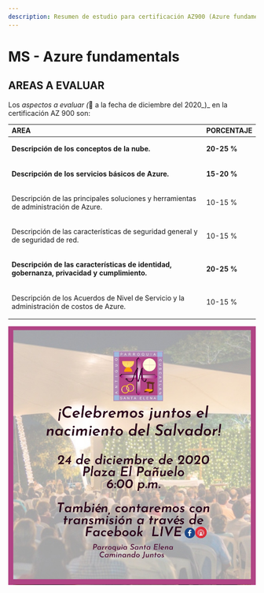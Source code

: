 ```yaml
---
description: Resumen de estudio para certificación AZ900 (Azure fundamentals ).
---
```


# MS - Azure fundamentals

## AREAS A EVALUAR

Los _aspectos a evaluar \(_📅 a la fecha de diciembre del 2020_\)_ en la certificación AZ 900 son:

<table>
  <thead>
    <tr>
      <th style="text-align:left">AREA</th>
      <th style="text-align:left">PORCENTAJE</th>
    </tr>
  </thead>
  <tbody>
    <tr>
      <td style="text-align:left">
        <p></p>
        <p><b>Descripci&#xF3;n de los conceptos de la nube.</b>
        </p>
      </td>
      <td style="text-align:left">
        <p></p>
        <p><b>20-25 %</b>
        </p>
      </td>
    </tr>
    <tr>
      <td style="text-align:left">
        <p></p>
        <p><b>Descripci&#xF3;n de los servicios b&#xE1;sicos de Azure.</b>
        </p>
      </td>
      <td style="text-align:left">
        <p></p>
        <p><b>15-20 %</b>
        </p>
      </td>
    </tr>
    <tr>
      <td style="text-align:left">
        <p></p>
        <p>Descripci&#xF3;n de las principales soluciones y herramientas de administraci&#xF3;n
          de Azure.</p>
      </td>
      <td style="text-align:left">
        <p></p>
        <p>10-15 %</p>
      </td>
    </tr>
    <tr>
      <td style="text-align:left">
        <p></p>
        <p>Descripci&#xF3;n de las caracter&#xED;sticas de seguridad general y de
          seguridad de red.</p>
      </td>
      <td style="text-align:left">
        <p></p>
        <p>10-15 %</p>
      </td>
    </tr>
    <tr>
      <td style="text-align:left">
        <p></p>
        <p><b>Descripci&#xF3;n de las caracter&#xED;sticas de identidad, gobernanza, privacidad y cumplimiento.</b>
        </p>
      </td>
      <td style="text-align:left">
        <p></p>
        <p><b>20-25 %</b>
        </p>
      </td>
    </tr>
    <tr>
      <td style="text-align:left">
        <p></p>
        <p>Descripci&#xF3;n de los Acuerdos de Nivel de Servicio y la administraci&#xF3;n
          de costos de Azure.</p>
      </td>
      <td style="text-align:left">10-15 %</td>
    </tr>
  </tbody>
</table>

![TEST IMG](.gitbook/assets/misa-gallo.jpeg)



